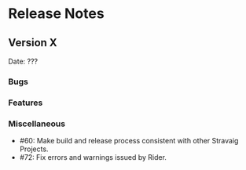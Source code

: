 # Release Notes

## Version X

Date: ???

### Bugs

### Features

### Miscellaneous

* #60: Make build and release process consistent with other Stravaig Projects.
* #72: Fix errors and warnings issued by Rider.